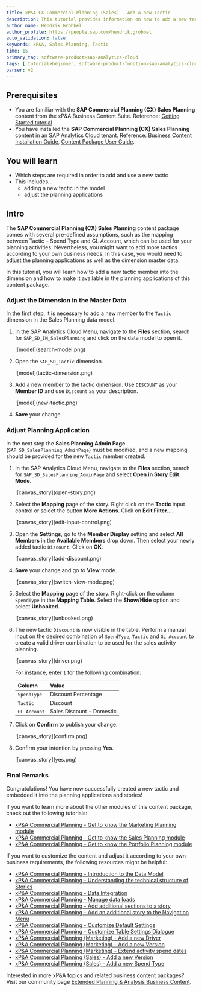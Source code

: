 ```yaml
---
title: xP&A CX Commercial Planning (Sales) - Add a new Tactic
description: This tutorial provides information on how to add a new tactic and use it inside the different applications.
author_name: Hendrik Grobbel
author_profile: https://people.sap.com/hendrik.grobbel
auto_validation: false
keywords: xP&A, Sales Planning, Tactic
time: 15
primary_tag: software-product>sap-analytics-cloud
tags: [ tutorial>beginner, software-product-function>sap-analytics-cloud--analytics-designer]
parser: v2
---
```


## Prerequisites

- You are familiar with the **SAP Commercial Planning (CX) Sales Planning** content from the xP&A Business Content Suite. Reference: [Getting Started tutorial](xpa-sac-cxsp-salesplanning-gettoknow)
- You have installed the **SAP Commercial Planning (CX) Sales Planning** content in an SAP Analytics Cloud tenant. Reference: [Business Content Installation Guide](https://help.sap.com/docs/SAP_ANALYTICS_CLOUD/00f68c2e08b941f081002fd3691d86a7/078868f57f3346a98c3233207bd211c7.html), [Content Package User Guide](https://help.sap.com/docs/SAP_ANALYTICS_CLOUD/42093f14b43c485fbe3adbbe81eff6c8/b0046d8673b5412cbef7f521cfdfed95.html).

## You will learn

- Which steps are required in order to add and use a new tactic
- This includes...
  - adding a new tactic in the model
  - adjust the planning applications

## Intro

The **SAP Commercial Planning (CX) Sales Planning** content package comes with several pre-defined assumptions, such as the mapping between Tactic – Spend Type and GL Account, which can be used for your planning activities. Nevertheless, you might want to add more tactics according to your own business needs. In this case, you would need to adjust the planning applications as well as the dimension master data.

In this tutorial, you will learn how to add a new tactic member into the dimension and how to make it available in the planning applications of this content package.

### Adjust the Dimension in the Master Data

In the first step, it is necessary to add a new member to the `Tactic` dimension in the Sales Planning data model.

1. In the SAP Analytics Cloud Menu, navigate to the **Files** section, search for `SAP_SD_IM_SalesPlanning` and click on the data model to open it.

    <!-- border; size:540px -->![model](search-model.png)

2. Open the `SAP_SD_Tactic` dimension.

    <!-- border; size:540px -->![model](tactic-dimension.png)

3. Add a new member to the tactic dimension. Use `DISCOUNT` as your **Member ID** and use `Discount` as your description.

    <!-- border; size:540px -->![model](new-tactic.png)

4. **Save** your change.

### Adjust Planning Application

In the next step the **Sales Planning Admin Page** (`SAP_SD_SalesPlanning_AdminPage`) must be modified, and a new mapping should be provided for the new `Tactic` member created.

1. In the SAP Analytics Cloud Menu, navigate to the **Files** section, search for `SAP_SD_SalesPlanning_AdminPage` and select **Open in Story Edit Mode**.

    <!-- border; size:540px -->![canvas_story](open-story.png)

2. Select the **Mapping** page of the story. Right click on the **Tactic** input control or select the button **More Actions**. Click on **Edit Filter...**.

    <!-- border; size:540px -->![canvas_story](edit-input-control.png)

3. Open the **Settings**, go to the **Member Display** setting and select **All Members** in the **Available Members** drop down. Then select your newly added tactic `Discount`. Click on **OK**.

    <!-- border; size:540px -->![canvas_story](add-discount.png)

4. **Save** your change and go to **View** mode.

    <!-- border; size:540px -->![canvas_story](switch-view-mode.png)

5. Select the **Mapping** page of the story. Right-click on the column `SpendType` in the **Mapping Table**. Select the **Show/Hide** option and select **Unbooked**.

    <!-- border; size:540px -->![canvas_story](unbooked.png)

6. The new tactic `Discount` is now visible in the table. Perform a manual input on the desired combination of `SpendType`, `Tactic` and `GL Account` to create a valid driver combination to be used for the sales activity planning.

    <!-- border; size:540px -->![canvas_story](driver.png)

    For instance, enter `1` for the following combination:

    | Column       | Value                 |
    |--------------|-----------------------|
    | `SpendType`  | Discount Percentage   |
    | `Tactic`     | Discount              |
    | `GL Account` | Sales Discount - Domestic |

7. Click on **Confirm** to publish your change.

    <!-- border; size:540px -->![canvas_story](confirm.png)

8. Confirm your intention by pressing **Yes**.

    <!-- border; size:540px -->![canvas_story](yes.png)

### Final Remarks

Congratulations! You have now successfully created a new tactic and embedded it into the planning applications and stories!

If you want to learn more about the other modules of this content package, check out the following tutorials:

- [xP&A Commercial Planning - Get to know the Marketing Planning module](xpa-sac-cxmp-marketingplanning-gettoknow)
- [xP&A Commercial Planning - Get to know the Sales Planning module](xpa-sac-cxsp-salesplanning-gettoknow)
- [xP&A Commercial Planning - Get to know the Portfolio Planning module](xpa-sac-cxpp-portfolioplanning-gettoknow)

If you want to customize the content and adjust it according to your own business requirements, the following resources might be helpful:

- [xP&A Commercial Planning - Introduction to the Data Model](xpa-sac-cxmp-datamodelfundamentals)
- [xP&A Commercial Planning - Understanding the technical structure of Stories](xpa-sac-cx-technical-structure-stories)
- [xP&A Commercial Planning - Data Integration](xpa-sac-cx-data-integration-setup)
- [xP&A Commercial Planning - Manage data loads](xpa-sac-cx-manage-data-loads)
- [xP&A Commercial Planning - Add additional sections to a story](xpa-sac-cx-add-new-sections)
- [xP&A Commercial Planning - Add an additional story to the Navigation Menu](xpa-sac-cx-add-story-navmenu)
- [xP&A Commercial Planning - Customize Default Settings](xpa-sac-cx-customize-default-settings)
- [xP&A Commercial Planning - Customize Table Settings Dialogue](xpa-sac-cx-customize-tablesettings-dialogue)
- [xP&A Commercial Planning (Marketing) - Add a new Driver](xpa-sac-cxmp-add-new-driver)
- [xP&A Commercial Planning (Marketing) - Add a new Version](xpa-sac-cxmp-add-new-version)
- [xP&A Commercial Planning (Marketing) - Extend activity spend dates](xpa-sac-cxmp-extend-activity-dates)
- [xP&A Commercial Planning (Sales) - Add a new Version](xpa-sac-cxsp-add-new-version)
- [xP&A Commercial Planning (Sales) - Add a new Spend Type](xpa-sac-cxsp-add-new-spendtype)

Interested in more xP&A topics and related business content packages? Visit our community page [Extended Planning & Analysis Business Content](https://community.sap.com/topics/cloud-analytics/planning/content).
